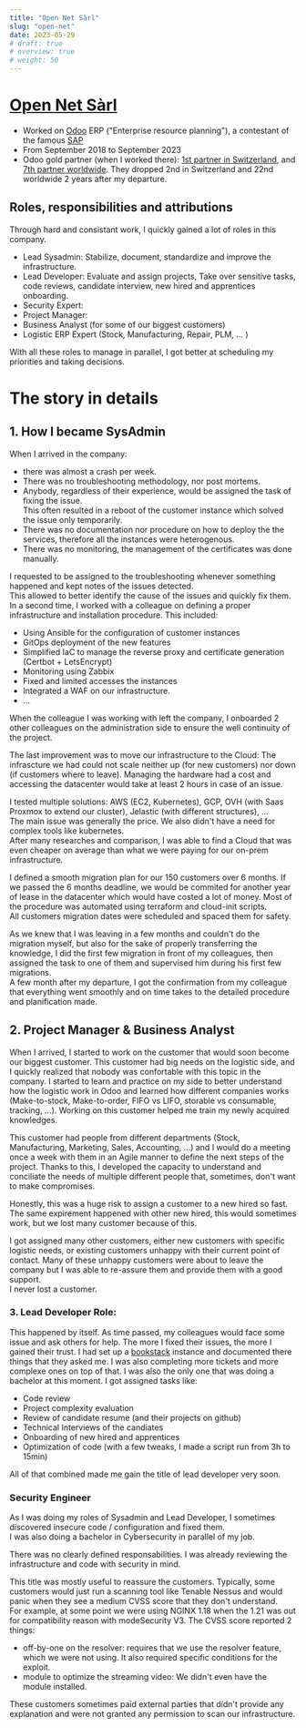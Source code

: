 ```yaml
---
title: "Open Net Sàrl"
slug: "open-net"
date: 2023-05-29
# draft: true
# overview: true
# weight: 50
---
```


# [Open Net Sàrl](https://www.open-net.ch/)
* Worked on [Odoo](https://www.odoo.com/) ERP ("Enterprise resource planning"), a contestant of the famous [SAP](https://www.sap.com)
* From September 2018 to September 2023
* Odoo gold partner (when I worked there): [1st partner in Switzerland](https://www.odoo.com/fr_FR/partners/country/suisse-41), and [7th partner worldwide](https://www.odoo.com/fr_FR/partners?&country_all=True). They dropped 2nd in Switzerland and 22nd worldwide 2 years after my departure.

## Roles, responsibilities and attributions

Through hard and consistant work, I quickly gained a lot of roles in this company. 
- Lead Sysadmin: Stabilize, document, standardize and improve the infrastructure.
- Lead Developer: Evaluate and assign projects, Take over sensitive tasks, code reviews, candidate interview, new hired and apprentices onboarding. 
- Security Expert: 
- Project Manager:  
- Business Analyst (for some of our biggest customers)
- Logistic ERP Expert (Stock, Manufacturing, Repair, PLM, ...  )

With all these roles to manage in parallel, I got better at scheduling my priorities and taking decisions.

# The story in details


## 1. How I became SysAdmin

When I arrived in the company:
- there was almost a crash per week.
- There was no troubleshooting methodology, nor post mortems.  
- Anybody, regardless of their experience, would be assigned the task of fixing the issue.  
  This often resulted in a reboot of the customer instance which solved the issue only temporarily.
- There was no documentation nor procedure on how to deploy the the services, therefore all the instances were heterogenous.
- There was no monitoring, the management of the certificates was done manually.

I requested to be assigned to the troubleshooting whenever something happened and kept notes of the issues detected.  
This allowed to better identify the cause of the issues and quickly fix them.  
In a second time, I worked with a colleague on defining a proper infrastructure and installation procedure.
This included:
- Using Ansible for the configuration of customer instances
- GitOps deployment of the new features
- Simplified IaC to manage the reverse proxy and certificate generation (Certbot + LetsEncrypt)
- Monitoring using Zabbix
- Fixed and limited accesses the instances 
- Integrated a WAF on our infrastructure.
- ...

When the colleague I was working with left the company, I onboarded 2 other colleagues on the administration side to ensure the well continuity of the project.  

The last improvement was to move our infrastructure to the Cloud: The infrascture we had could not scale neither up (for new customers) nor down (if customers where to leave). Managing the hardware had a cost and accessing the datacenter would take at least 2 hours in case of an issue.  

I tested multiple solutions: AWS (EC2, Kubernetes), GCP, OVH (with Saas Proxmox to extend our cluster), Jelastic (with different structures), ...  
The main issue was generally the price. We also didn't have a need for complex tools like kubernetes.  
After many researches and comparison, I was able to find a Cloud that was even cheaper on average than what we were paying for our on-prem infrastructure.  

I defined a smooth migration plan for our 150 customers over 6 months. If we passed the 6 months deadline, we would be commited for another year of lease in the datacenter which would have costed a lot of money. Most of the procedure was automated using terraform and cloud-init scripts.  
All customers migration dates were scheduled and spaced them for safety.  

As we knew that I was leaving in a few months and couldn't do the migration myself, but also for the sake of properly transferring the knowledge,
I did the first few migration in front of my colleagues, then assigned the task to one of them and supervised him during his first few migrations.  
A few month after my departure, I got the confirmation from my colleague that everything went smoothly and on time takes to the detailed procedure and planification made.

## 2. Project Manager & Business Analyst

When I arrived, I started to work on the customer that would soon become our biggest customer. This customer had big needs on the logistic side, and I quickly realized that nobody was confortable with this topic in the company. I started to learn and practice on my side to better understand how the logistic work in Odoo and learned how different companies works (Make-to-stock, Make-to-order, FIFO vs LIFO, storable vs consumable, tracking, ...). Working on this customer helped me train my newly acquired knowledges.

This customer had people from different departments (Stock, Manufacturing, Marketing, Sales, Accounting, ...) and I would do a meeting once a week with them in an Agile manner to define the next steps of the project. Thanks to this, I developed the capacity to understand and conciliate the needs of multiple different people that, sometimes, don't want to make compromises.

Honestly, this was a huge risk to assign a customer to a new hired so fast. The same expirement happened with other new hired, this would sometimes work, but we lost many customer because of this.

I got assigned many other customers, either new customers with specific logistic needs, or existing customers unhappy with their current point of contact.
Many of these unhappy customers were about to leave the company but I was able to re-assure them and provide them with a good support.  
I never lost a customer.


### 3. Lead Developer Role: 

This happened by itself. As time passed, my colleagues would face some issue and ask others for help. The more I fixed their issues, the more I gained their trust. I had set up a [bookstack](https://www.bookstackapp.com/) instance and documented there things that they asked me. I was also completing more tickets and more complexe ones on top of that. I was also the only one that was doing a bachelor at this moment. I got assigned tasks like:
- Code review
- Project complexity evaluation
- Review of candidate resume (and their projects on github)
- Technical Interviews of the candiates
- Onboarding of new hired and apprentices
- Optimization of code (with a few tweaks, I made a script run from 3h to 15min)

All of that combined made me gain the title of lead developer very soon.  



### Security Engineer

As I was doing my roles of Sysadmin and Lead Developer, I sometimes discovered insecure code / configuration and fixed them.  
I was also doing a bachelor in Cybersecurity in parallel of my job.  

There was no clearly defined responsabilities. I was already reviewing the infrastructure and code with security in mind.  

This title was mostly useful to reassure the customers. Typically, some customers would just run a scanning tool like Tenable Nessus and would panic when they see a medium CVSS score that they don't understand.  
For example, at some point we were using NGINX 1.18 when the 1.21 was out for compatibility reason with modeSecurity V3.  The CVSS score reported 2 things:
- off-by-one on the resolver: requires that we use the resolver feature, which we were not using. It also required specific conditions for the exploit.
- module to optimize the streaming video: We didn't even have the module installed.

These customers sometimes paid external parties that didn't provide any explanation and were not granted any permission to scan our infrastructure.